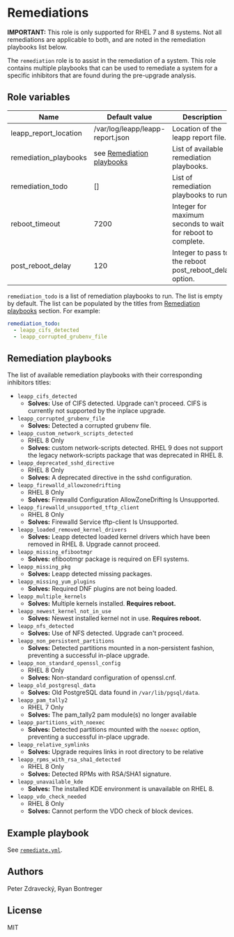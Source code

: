 # Remediations

**IMPORTANT:** This role is only supported for RHEL 7 and 8 systems. Not all remediations are applicable to both, and are noted in the remediation playbooks list below.

The `remediation` role is to assist in the remediation of a system. This role contains multiple playbooks that can be used to remediate a system for a specific inhibitors that are found during the pre-upgrade analysis.

## Role variables

| Name                    | Default value         | Description                                         |
|-------------------------|-----------------------|-----------------------------------------------------|
| leapp_report_location   | /var/log/leapp/leapp-report.json | Location of the leapp report file.       |
| remediation_playbooks   | see [Remediation playbooks](#remediation-playbooks) | List of available remediation playbooks.|
| remediation_todo        | []                    | List of remediation playbooks to run.               |
| reboot_timeout          | 7200                  | Integer for maximum seconds to wait for reboot to complete.     |
| post_reboot_delay       | 120                   | Integer to pass to the reboot post_reboot_delay option. |

`remediation_todo` is a list of remediation playbooks to run. The list is empty by default. The list can be populated by the titles from [Remediation playbooks](#remediation-playbooks) section. For example:

```yaml
remediation_todo:
  - leapp_cifs_detected
  - leapp_corrupted_grubenv_file
```

## Remediation playbooks

The list of available remediation playbooks with their corresponding inhibitors titles:

- `leapp_cifs_detected`
  - **Solves:** Use of CIFS detected. Upgrade can't proceed.  CIFS is currently not supported by the inplace upgrade.
- `leapp_corrupted_grubenv_file`
  - **Solves:** Detected a corrupted grubenv file.
- `leapp_custom_network_scripts_detected`
  - RHEL 8 Only
  - **Solves:** custom network-scripts detected. RHEL 9 does not support the legacy network-scripts package that was deprecated in RHEL 8.
- `leapp_deprecated_sshd_directive`
  - RHEL 8 Only
  - **Solves:** A deprecated directive in the sshd configuration.
- `leapp_firewalld_allowzonedrifting`
  - RHEL 8 Only
  - **Solves:** Firewalld Configuration AllowZoneDrifting Is Unsupported.
- `leapp_firewalld_unsupported_tftp_client`
  - RHEL 8 Only
  - **Solves:** Firewalld Service tftp-client Is Unsupported.
- `leapp_loaded_removed_kernel_drivers`
  - **Solves:** Leapp detected loaded kernel drivers which have been removed in RHEL 8. Upgrade cannot proceed.
- `leapp_missing_efibootmgr`
  - **Solves:** efibootmgr package is required on EFI systems.
- `leapp_missing_pkg`
  - **Solves:** Leapp detected missing packages.
- `leapp_missing_yum_plugins`
  - **Solves:** Required DNF plugins are not being loaded.
- `leapp_multiple_kernels`
  - **Solves:** Multiple kernels installed. **Requires reboot.**
- `leapp_newest_kernel_not_in_use`
  - **Solves:** Newest installed kernel not in use. **Requires reboot.**
- `leapp_nfs_detected`
  - **Solves:** Use of NFS detected. Upgrade can't proceed.
- `leapp_non_persistent_partitions`
  - **Solves:** Detected partitions mounted in a non-persistent fashion, preventing a successful in-place upgrade.
- `leapp_non_standard_openssl_config`
  - RHEL 8 Only
  - **Solves:** Non-standard configuration of openssl.cnf.
- `leapp_old_postgresql_data`
  - **Solves:** Old PostgreSQL data found in `/var/lib/pgsql/data`.
- `leapp_pam_tally2`
  - RHEL 7 Only
  - **Solves:** The pam_tally2 pam module(s) no longer available
- `leapp_partitions_with_noexec`
  - **Solves:** Detected partitions mounted with the `noexec` option, preventing a successful in-place upgrade.
- `leapp_relative_symlinks`
  - **Solves:** Upgrade requires links in root directory to be relative
- `leapp_rpms_with_rsa_sha1_detected`
  - RHEL 8 Only
  - **Solves:** Detected RPMs with RSA/SHA1 signature.
- `leapp_unavailable_kde`
  - **Solves:** The installed KDE environment is unavailable on RHEL 8.
- `leapp_vdo_check_needed`
  - RHEL 8 Only
  - **Solves:** Cannot perform the VDO check of block devices.

## Example playbook

See [`remediate.yml`](../../playbooks/remediate.yml).

## Authors

Peter Zdravecký, Ryan Bontreger

## License

MIT
